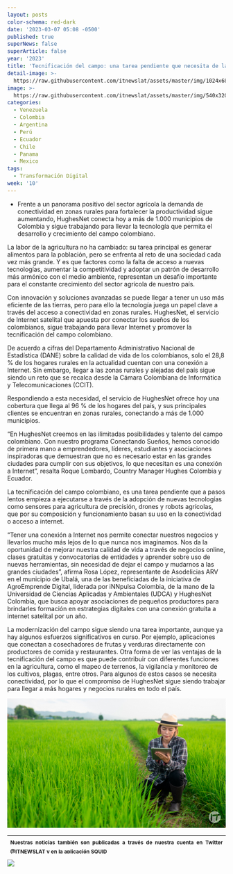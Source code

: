```yaml
---
layout: posts
color-schema: red-dark
date: '2023-03-07 05:08 -0500'
published: true
superNews: false
superArticle: false
year: '2023'
title: 'Tecnificación del campo: una tarea pendiente que necesita de la conectividad'
detail-image: >-
  https://raw.githubusercontent.com/itnewslat/assets/master/img/1024x680/mujer-en-campo-g.jpg
image: >-
  https://raw.githubusercontent.com/itnewslat/assets/master/img/540x320/mujer-en-campo-p.jpg
categories:
  - Venezuela
  - Colombia
  - Argentina
  - Perú
  - Ecuador
  - Chile
  - Panama
  - Mexico
tags:
  - Transformación Digital
week: '10'
---
```

- Frente a un panorama positivo del sector agrícola la demanda de conectividad en zonas rurales para fortalecer la productividad sigue aumentando, HughesNet conecta hoy a más de 1.000 municipios de Colombia y sigue trabajando para llevar la tecnología que permita el desarrollo y crecimiento del campo colombiano.

La labor de la agricultura no ha cambiado: su tarea principal es generar alimentos para la población, pero se enfrenta al reto de una sociedad cada vez más grande. Y es que factores como la falta de acceso a nuevas tecnologías, aumentar la competitividad y adoptar un patrón de desarrollo más armónico con el medio ambiente, representan un desafío importante para el constante crecimiento del sector agrícola de nuestro país.

Con innovación y soluciones avanzadas se puede llegar a tener un uso más eficiente de las tierras, pero para ello la tecnología juega un papel clave a través del acceso a conectividad en zonas rurales. HughesNet, el servicio de Internet satelital que apuesta por conectar los sueños de los colombianos, sigue trabajando para llevar Internet y promover la tecnificación del campo colombiano. 

De acuerdo a cifras del Departamento Administrativo Nacional de Estadística (DANE) sobre la calidad de vida de los colombianos, solo el 28,8 % de los hogares rurales en la actualidad cuentan con una conexión a Internet. Sin embargo, llegar a las zonas rurales y alejadas del país sigue siendo un reto que se recalca desde la Cámara Colombiana de Informática y Telecomunicaciones (CCIT).

Respondiendo a esta necesidad, el servicio de HughesNet ofrece hoy una cobertura que llega al 96 % de los hogares del país, y sus principales clientes se encuentran en zonas rurales, conectando a más de 1.000 municipios. 

“En HughesNet creemos en las ilimitadas posibilidades y talento del campo colombiano. Con nuestro programa Conectando Sueños, hemos conocido de primera mano a emprendedores, líderes, estudiantes y asociaciones inspiradoras que demuestran que no es necesario estar en las grandes ciudades para cumplir con sus objetivos, lo que necesitan es una conexión a Internet”, resalta Roque Lombardo, Country Manager Hughes Colombia y Ecuador. 

La tecnificación del campo colombiano, es una tarea pendiente que a pasos lentos empieza a ejecutarse a través de la adopción de nuevas tecnologías como sensores para agricultura de precisión, drones y robots agrícolas, que por su composición y funcionamiento basan su uso en la conectividad o acceso a internet. 

“Tener una conexión a Internet nos permite conectar nuestros negocios y llevarlos mucho más lejos de lo que nunca nos imaginamos. Nos da la oportunidad de mejorar nuestra calidad de vida a través de negocios online, clases gratuitas y convocatorias de entidades y aprender sobre uso de nuevas herramientas, sin necesidad de dejar el campo y mudarnos a las grandes ciudades”, afirma Rosa  López, representante de Asodelicias ARV en el municipio de Ubalá, una de las beneficiadas de la iniciativa de AgroEmprende Digital, liderada por iNNpulsa Colombia, de la mano de la Universidad de Ciencias Aplicadas y Ambientales (UDCA) y HughesNet Colombia, que busca apoyar asociaciones de pequeños productores para brindarles formación en estrategias digitales con una conexión gratuita a internet satelital por un año.  

La modernización del campo sigue siendo una tarea importante, aunque ya hay algunos esfuerzos significativos en curso. Por ejemplo, aplicaciones que conectan a cosechadores de frutas y verduras directamente con productores de comida y restaurantes. Otra forma de ver las ventajas de la tecnificación del campo es que puede contribuir con diferentes funciones en la agricultura, como el mapeo de terrenos, la vigilancia y monitoreo de los cultivos, plagas, entre otros. Para algunos de estos casos se necesita conectividad, por lo que el compromiso de HughesNet sigue siendo trabajar para llegar a más hogares y negocios rurales en todo el país.

![](https://raw.githubusercontent.com/itnewslat/assets/master/img/540x320/mujer-en-campo-p.jpg)

<table style="height: 42px;" width="569">
<tbody>
<tr>
<td style="text-align: justify;"><sub><strong>Nuestras noticias también son publicadas a través de nuestra cuenta en Twitter <a href="https://twitter.com/itnewslat?lang=es">@ITNEWSLAT</a> y en la aplicación <a href="https://squidapp.co/en/">SQUID</a></strong></sub></td>
</tr>
</tbody>
</table>
<img src="https://tracker.metricool.com/c3po.jpg?hash=56f88a41e39ab42c063cc51676587a04"/>